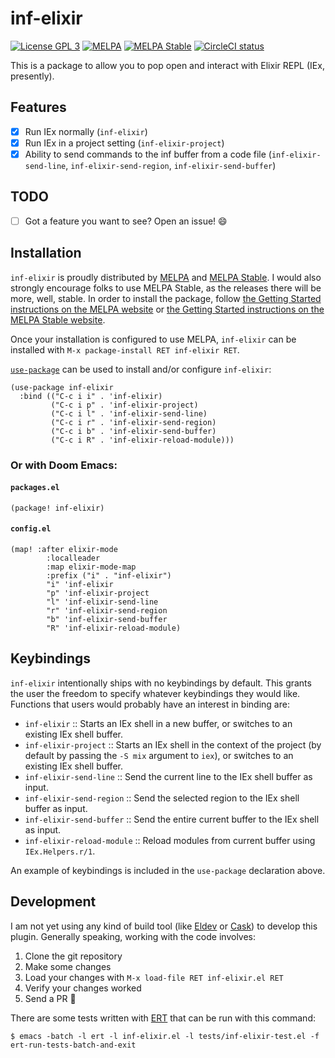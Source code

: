 # inf-elixir
[![License GPL 3][badge-license]](http://www.gnu.org/licenses/gpl-3.0.txt)
[![MELPA](https://melpa.org/packages/inf-elixir-badge.svg)](https://melpa.org/#/inf-elixir)
[![MELPA Stable](https://stable.melpa.org/packages/inf-elixir-badge.svg)](https://stable.melpa.org/#/inf-elixir)
[![CircleCI status](https://circleci.com/gh/J3RN/inf-elixir.svg?style=svg)](https://app.circleci.com/pipelines/github/J3RN/inf-elixir)

This is a package to allow you to pop open and interact with Elixir REPL (IEx, presently).

## Features
- [x] Run IEx normally (`inf-elixir`)
- [x] Run IEx in a project setting (`inf-elixir-project`)
- [x] Ability to send commands to the inf buffer from a code file (`inf-elixir-send-line`, `inf-elixir-send-region`, `inf-elixir-send-buffer`)

## TODO
- [ ] Got a feature you want to see? Open an issue! :smile:

## Installation

`inf-elixir` is proudly distributed by [MELPA](https://melpa.org/) and [MELPA Stable](https://stable.melpa.org). I would also strongly encourage folks to use MELPA Stable, as the releases there will be more, well, stable. In order to install the package, follow [the Getting Started instructions on the MELPA website](https://melpa.org/#/getting-started) or [the Getting Started instructions on the MELPA Stable website](https://stable.melpa.org/#/getting-started).

Once your installation is configured to use MELPA, `inf-elixir` can be installed with `M-x package-install RET inf-elixir RET`.

[`use-package`](https://github.com/jwiegley/use-package) can be used to install and/or configure `inf-elixir`:

``` elisp
(use-package inf-elixir
  :bind (("C-c i i" . 'inf-elixir)
         ("C-c i p" . 'inf-elixir-project)
         ("C-c i l" . 'inf-elixir-send-line)
         ("C-c i r" . 'inf-elixir-send-region)
         ("C-c i b" . 'inf-elixir-send-buffer)
         ("C-c i R" . 'inf-elixir-reload-module)))
```

### Or with Doom Emacs:
#### **`packages.el`**
``` elisp
(package! inf-elixir)
```
#### **`config.el`**
``` elisp
(map! :after elixir-mode
        :localleader
        :map elixir-mode-map
        :prefix ("i" . "inf-elixir")
        "i" 'inf-elixir
        "p" 'inf-elixir-project
        "l" 'inf-elixir-send-line
        "r" 'inf-elixir-send-region
        "b" 'inf-elixir-send-buffer
        "R" 'inf-elixir-reload-module)
```

## Keybindings

`inf-elixir` intentionally ships with no keybindings by default. This grants the user the freedom to specify whatever keybindings they would like. Functions that users would probably have an interest in binding are:
- `inf-elixir` :: Starts an IEx shell in a new buffer, or switches to an existing IEx shell buffer.
- `inf-elixir-project` :: Starts an IEx shell in the context of the project (by default by passing the `-S mix` argument to `iex`), or switches to an existing IEx shell buffer.
- `inf-elixir-send-line` :: Send the current line to the IEx shell buffer as input.
- `inf-elixir-send-region` :: Send the selected region to the IEx shell buffer as input.
- `inf-elixir-send-buffer` :: Send the entire current buffer to the IEx shell as input.
- `inf-elixir-reload-module` :: Reload modules from current buffer using `IEx.Helpers.r/1`.

An example of keybindings is included in the `use-package` declaration above.

[badge-license]: https://img.shields.io/badge/license-GPL_3-green.svg

## Development

I am not yet using any kind of build tool (like [Eldev](https://github.com/doublep/eldev) or [Cask](https://github.com/cask/cask)) to develop this plugin. Generally speaking, working with the code involves:
1. Clone the git repository
2. Make some changes
3. Load your changes with `M-x load-file RET inf-elixir.el RET`
4. Verify your changes worked
5. Send a PR :pray:

There are some tests written with [ERT](https://www.gnu.org/software/emacs/manual/html_node/ert/index.html) that can be run with this command:

```
$ emacs -batch -l ert -l inf-elixir.el -l tests/inf-elixir-test.el -f ert-run-tests-batch-and-exit
```
